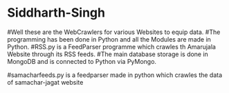 # Siddharth-Singh
#Well these are the WebCrawlers for various Websites to equip data.
#The programming has been done in Python and all the Modules are made in Python.
#RSS.py is a FeedParser programme which crawles th Amarujala Website through its RSS feeds.
#The main database storage is done in MongoDB and is connected to Python via PyMongo.

#samacharfeeds.py is a feedparser made in python which crawles the data of samachar-jagat website
